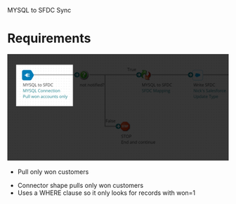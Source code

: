 MYSQL to SFDC Sync
# Requirements

<img src="./images/20220727142054.png" class="img-right">

- Pull only won customers

<aside class="notes">
<ul>
<li>Connector shape pulls only won customers</li>
<li>Uses a WHERE clause so it only looks for records with won=1</li>
</ul>
</aside>
